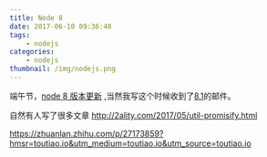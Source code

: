 ```yaml
---
title: Node 8 
date: 2017-06-10 09:36:48
tags:
    - nodejs
categories:
    - nodejs
thumbnail: /img/nodejs.png
---
```


端午节，[node 8 版本更新](https://nodejs.org/en/blog/release/v8.0.0/) ,当然我写这个时候收到了[8.1](https://nodejs.org/en/blog/release/v8.1.0/)的邮件。

自然有人写了很多文章
http://2ality.com/2017/05/util-promisify.html

https://zhuanlan.zhihu.com/p/27173859?hmsr=toutiao.io&utm_medium=toutiao.io&utm_source=toutiao.io
